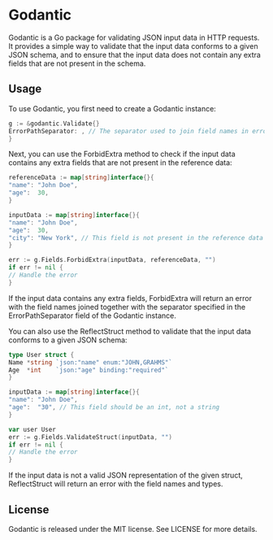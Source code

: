 # Godantic
Godantic is a Go package for validating JSON input data in HTTP requests. It provides a simple way to validate that the input data conforms to a given JSON schema, and to ensure that the input data does not contain any extra fields that are not present in the schema.

## Usage
To use Godantic, you first need to create a Godantic instance:

```Go
g := &godantic.Validate{}
ErrorPathSeparator: , // The separator used to join field names in error messages
}
```
Next, you can use the ForbidExtra method to check if the input data contains any extra fields that are not present in the reference data:

```Go
referenceData := map[string]interface{}{
"name": "John Doe",
"age":  30,
}

inputData := map[string]interface{}{
"name": "John Doe",
"age":  30,
"city": "New York", // This field is not present in the reference data
}

err := g.Fields.ForbidExtra(inputData, referenceData, "")
if err != nil {
// Handle the error
}

```

If the input data contains any extra fields, ForbidExtra will return an error with the field names joined together with the separator specified in the ErrorPathSeparator field of the Godantic instance.

You can also use the ReflectStruct method to validate that the input data conforms to a given JSON schema:

```Go
type User struct {
Name *string `json:"name" enum:"JOHN,GRAHMS"`
Age  *int    `json:"age" binding:"required"`
}

inputData := map[string]interface{}{
"name": "John Doe",
"age":  "30", // This field should be an int, not a string
}

var user User
err := g.Fields.ValidateStruct(inputData, "")
if err != nil {
// Handle the error
}
```
If the input data is not a valid JSON representation of the given struct, ReflectStruct will return an error with the field names and types.

## License
Godantic is released under the MIT license. See LICENSE for more details.
